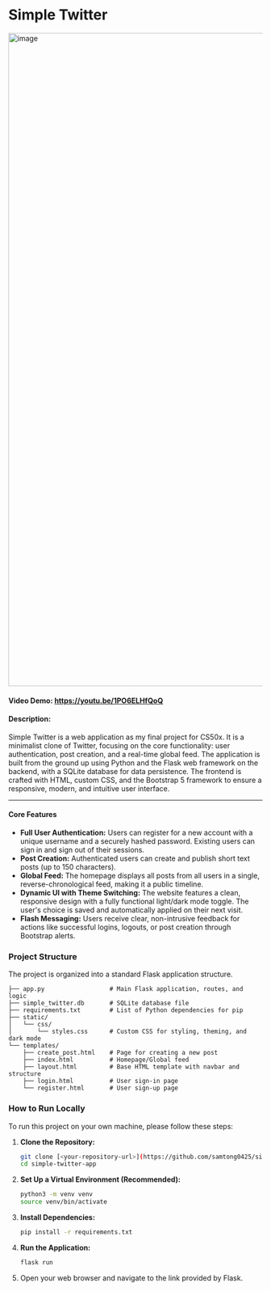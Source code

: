 # Simple Twitter

<img width="1292" alt="image" src="https://github.com/user-attachments/assets/18aa4b87-7a2a-422c-a559-c9880e893524" />

#### Video Demo:  https://youtu.be/1PO6ELHfQoQ
#### Description:

Simple Twitter is a web application as my final project for CS50x. It is a minimalist clone of Twitter, focusing on the core functionality: user authentication, post creation, and a real-time global feed. The application is built from the ground up using Python and the Flask web framework on the backend, with a SQLite database for data persistence. The frontend is crafted with HTML, custom CSS, and the Bootstrap 5 framework to ensure a responsive, modern, and intuitive user interface.

---

#### Core Features
*   **Full User Authentication:** Users can register for a new account with a unique username and a securely hashed password. Existing users can sign in and sign out of their sessions.
*   **Post Creation:** Authenticated users can create and publish short text posts (up to 150 characters).
*   **Global Feed:** The homepage displays all posts from all users in a single, reverse-chronological feed, making it a public timeline.
*   **Dynamic UI with Theme Switching:** The website features a clean, responsive design with a fully functional light/dark mode toggle. The user's choice is saved and automatically applied on their next visit.
*   **Flash Messaging:** Users receive clear, non-intrusive feedback for actions like successful logins, logouts, or post creation through Bootstrap alerts.

### Project Structure

The project is organized into a standard Flask application structure.

```
├── app.py                  # Main Flask application, routes, and logic
├── simple_twitter.db       # SQLite database file
├── requirements.txt        # List of Python dependencies for pip
├── static/
│   └── css/
│       └── styles.css      # Custom CSS for styling, theming, and dark mode
└── templates/
    ├── create_post.html    # Page for creating a new post
    ├── index.html          # Homepage/Global feed
    ├── layout.html         # Base HTML template with navbar and structure
    ├── login.html          # User sign-in page
    └── register.html       # User sign-up page
```

### How to Run Locally

To run this project on your own machine, please follow these steps:

1.  **Clone the Repository:**
    ```bash
    git clone [<your-repository-url>](https://github.com/samtong0425/simple-twitter-app.git)
    cd simple-twitter-app
    ```

2.  **Set Up a Virtual Environment (Recommended):**
    ```bash
    python3 -m venv venv
    source venv/bin/activate
    ```

3.  **Install Dependencies:**
    ```bash
    pip install -r requirements.txt
    ```

4.  **Run the Application:**
    ```bash
    flask run
    ```

5.  Open your web browser and navigate to the link provided by Flask.

